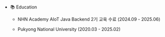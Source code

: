 

- 📚 Education
  - NHN Academy AIoT Java Backend 2기 교육 수료 (2024.09 - 2025.06)

  - Pukyong National University (2020.03 - 2025.02)

<!---
saumonrose08/saumonrose08 is a ✨ special ✨ repository because its `README.md` (this file) appears on your GitHub profile.
You can click the Preview link to take a look at your changes.
--->
